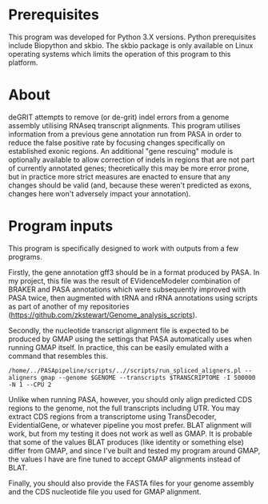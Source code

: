 # Prerequisites

This program was developed for Python 3.X versions. Python prerequisites include Biopython and skbio. The skbio package is only available on Linux operating systems which limits the operation of this program to this platform.

# About

deGRIT attempts to remove (or de-grit) indel errors from a genome assembly utilising RNAseq transcript alignments. This program utilises information from a previous gene annotation run from PASA in order to reduce the false positive rate by focusing changes specifically on established exonic regions. An additional "gene rescuing" module is optionally available to allow correction of indels in regions that are not part of currently annotated genes; theoretically this may be more error prone, but in practice more strict measures are enacted to ensure that any changes should be valid (and, because these weren't predicted as exons, changes here won't adversely impact your annotation).

# Program inputs

This program is specifically designed to work with outputs from a few programs. 

Firstly, the gene annotation gff3 should be in a format produced by PASA. In my project, this file was the result of EVidenceModeler combination of BRAKER and PASA annotations which were subsequently improved with PASA twice, then augmented with tRNA and rRNA annotations using scripts as part of another of my repositories (https://github.com/zkstewart/Genome_analysis_scripts). 

Secondly, the nucleotide transcript alignment file is expected to be produced by GMAP using the settings that PASA automatically uses when running GMAP itself. In practice, this can be easily emulated with a command that resembles this.

```/home/../PASApipeline/scripts/..//scripts/run_spliced_aligners.pl --aligners gmap --genome $GENOME --transcripts $TRANSCRIPTOME -I 500000 -N 1 --CPU 2```

Unlike when running PASA, however, you should only align predicted CDS regions to the genome, not the full transcripts including UTR. You may extract CDS regions from a transcriptome using TransDecoder, EvidentialGene, or whatever pipeline you most prefer. BLAT alignment will work, but from my testing it does not work as well as GMAP. It is probable that some of the values BLAT produces (like identity or something else) differ from GMAP, and since I've built and tested my program around GMAP, the values I have are fine tuned to accept GMAP alignments instead of BLAT.

Finally, you should also provide the FASTA files for your genome assembly and the CDS nucleotide file you used for GMAP alignment. 
